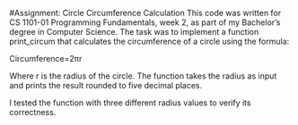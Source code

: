 #Assignment: Circle Circumference Calculation
This code was written for CS 1101-01 Programming Fundamentals, week 2, as part of my Bachelor’s degree in Computer Science. The task was to implement a function print_circum that calculates the circumference of a circle using the formula:

Circumference=2πr

Where r is the radius of the circle. The function takes the radius as input and prints the result rounded to five decimal places.

I tested the function with three different radius values to verify its correctness.
